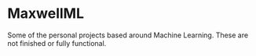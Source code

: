 # MaxwellML
Some of the personal projects based around Machine Learning. These are not finished or fully functional.
